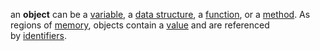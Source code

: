  an **object** can be a [variable](https://en.wikipedia.org/wiki/Variable_(computer_science)), a [data structure](https://en.wikipedia.org/wiki/Data_structure "Data structure"), a [function](https://en.wikipedia.org/wiki/Subroutine "Subroutine"), or a [method](https://en.wikipedia.org/wiki/Method_(computer_programming) "Method (computer programming)"). As regions of [memory](https://en.wikipedia.org/wiki/Memory_address "Memory address"), objects contain a [value](https://en.wikipedia.org/wiki/Value_(computer_science) "Value (computer science)") and are referenced by [identifiers](https://en.wikipedia.org/wiki/Identifier_(computer_programming) "Identifier (computer programming)").
